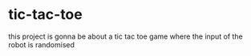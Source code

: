 # tic-tac-toe
this project is gonna be about a tic tac toe game where the input of the robot is randomised
